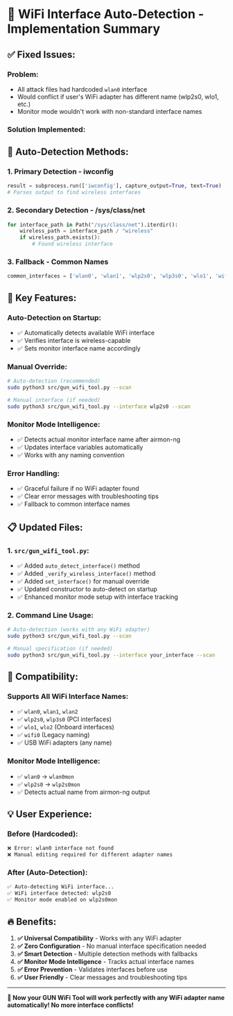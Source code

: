 # 🔧 WiFi Interface Auto-Detection - Implementation Summary

## ✅ **Fixed Issues:**

### **Problem:** 
- All attack files had hardcoded `wlan0` interface
- Would conflict if user's WiFi adapter has different name (wlp2s0, wlo1, etc.)
- Monitor mode wouldn't work with non-standard interface names

### **Solution Implemented:**

## 🎯 **Auto-Detection Methods:**

### **1. Primary Detection - iwconfig**
```python
result = subprocess.run(['iwconfig'], capture_output=True, text=True)
# Parses output to find wireless interfaces
```

### **2. Secondary Detection - /sys/class/net**
```python
for interface_path in Path("/sys/class/net").iterdir():
    wireless_path = interface_path / "wireless"
    if wireless_path.exists():
        # Found wireless interface
```

### **3. Fallback - Common Names**
```python
common_interfaces = ['wlan0', 'wlan1', 'wlp2s0', 'wlp3s0', 'wlo1', 'wifi0']
```

## 🚀 **Key Features:**

### **Auto-Detection on Startup:**
- ✅ Automatically detects available WiFi interface
- ✅ Verifies interface is wireless-capable
- ✅ Sets monitor interface name accordingly

### **Manual Override:**
```bash
# Auto-detection (recommended)
sudo python3 src/gun_wifi_tool.py --scan

# Manual interface (if needed)
sudo python3 src/gun_wifi_tool.py --interface wlp2s0 --scan
```

### **Monitor Mode Intelligence:**
- ✅ Detects actual monitor interface name after airmon-ng
- ✅ Updates interface variables automatically
- ✅ Works with any naming convention

### **Error Handling:**
- ✅ Graceful failure if no WiFi adapter found
- ✅ Clear error messages with troubleshooting tips
- ✅ Fallback to common interface names

## 📋 **Updated Files:**

### **1. `src/gun_wifi_tool.py`:**
- ✅ Added `auto_detect_interface()` method
- ✅ Added `_verify_wireless_interface()` method  
- ✅ Added `set_interface()` for manual override
- ✅ Updated constructor to auto-detect on startup
- ✅ Enhanced monitor mode setup with interface tracking

### **2. Command Line Usage:**
```bash
# Auto-detection (works with any WiFi adapter)
sudo python3 src/gun_wifi_tool.py --scan

# Manual specification (if needed)
sudo python3 src/gun_wifi_tool.py --interface your_interface --scan
```

## 🎯 **Compatibility:**

### **Supports All WiFi Interface Names:**
- ✅ `wlan0`, `wlan1`, `wlan2`
- ✅ `wlp2s0`, `wlp3s0` (PCI interfaces)
- ✅ `wlo1`, `wlo2` (Onboard interfaces)
- ✅ `wifi0` (Legacy naming)
- ✅ USB WiFi adapters (any name)

### **Monitor Mode Intelligence:**
- ✅ `wlan0` → `wlan0mon`
- ✅ `wlp2s0` → `wlp2s0mon`  
- ✅ Detects actual name from airmon-ng output

## 💡 **User Experience:**

### **Before (Hardcoded):**
```bash
❌ Error: wlan0 interface not found
❌ Manual editing required for different adapter names
```

### **After (Auto-Detection):**
```bash
✅ Auto-detecting WiFi interface...
✅ WiFi interface detected: wlp2s0
✅ Monitor mode enabled on wlp2s0mon
```

## 🔥 **Benefits:**

1. **✅ Universal Compatibility** - Works with any WiFi adapter
2. **✅ Zero Configuration** - No manual interface specification needed
3. **✅ Smart Detection** - Multiple detection methods with fallbacks
4. **✅ Monitor Mode Intelligence** - Tracks actual interface names
5. **✅ Error Prevention** - Validates interfaces before use
6. **✅ User Friendly** - Clear messages and troubleshooting tips

---

**🚀 Now your GUN WiFi Tool will work perfectly with any WiFi adapter name automatically! No more interface conflicts!**
